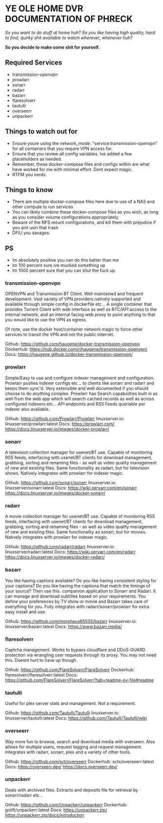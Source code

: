 # YE OLE HOME DVR DOCUMENTATION OF PHRECK

*So you want to do stuff at home huh? So you like having high quality, hard to find, quirky shit available to watch wherever, whenever huh?*

**So you decide to make some shit for yourself.**

## Required Services

- transmission-openvpn
- prowlarr
- sonarr
- radarr
- bazarr
- flaresolverr
- tautulli
- overseerr
- unpackerr

## Things to watch out for

- Ensure youre using the network_mode: "service:transmission-openvpn" for all containers that you require VPN access for.
- Ensure that you review all config variables. Ive added a few placeholders as needed.
- Remember, these docker-compose files and configs within are what have worked for me with minimal effort. Dont expect magic.
- RTFM you nerds.

## Things to know

- There are multiple docker-compose files here due to use of a NAS and other compute to run services
- You can likely combine these docker-compose files as you wish, as long as you consider volume configurations appropriately
- Beware of the NFS mount configurations, and kill them with prejudice if you aint usin that trash
- DFIU you savages.

## PS

- Im absolutely positive you can do this better than me
- Im 100 percent sure ive mucked something up
- Im 1000 percent sure that you can shut the fuck up

### transmission-openvpn

OPENVPN and Transmission BT Client. Well maintained and frequent development. Vast variety of VPN providers natively supported and available through simple config in dockerfile etc... A single container that provides Torrent Client with web interface as well as RTC/API access to the internal network, and an internal facing web proxy to point anything to that you would like to use the VPN as egress.

Of note, use the docker host/container network magic to force other services to transit the VPN and not the public internet.

Github: <https://github.com/haugene/docker-transmission-openvpn>
Dockerhub: <https://hub.docker.com/r/haugene/transmission-openvpn/>
Docs: <https://haugene.github.io/docker-transmission-openvpn/>

### prowlarr

Simple/Easy to use and configure indexer management and configuration. Prowlarr pushes indexer configs etc... to clients like sonarr and radarr and keeps them sync'd. Very extensible and well documented if you should choose to do anything complex. Prowlarr has Search capabolities built in as well from the web app which will search cached records as well as across configured indexers etc... API endpoints and RSS Feeds queriable per indexer also available.

Github: <https://github.com/Prowlarr/Prowlarr>
linuxserver.io: linuxserver/prowlarr:latest
Docs: <https://prowlarr.com/>
      <https://docs.linuxserver.io/images/docker-prowlarr/>

### sonarr

A television collection manager for usenet/BT use. Capable of monitoring RSS feeds, interfacing with usenet/BT clients for download management, grabbing, sorting and renaming files - as well as video quality management of new and existing files. Same functionality as radarr, but for television shows. Natively integrates with prowlarr for indexer magic.

Github: <https://github.com/sonarr/sonarr>
linuxserver.io: linuxserver/sonarr:latest
Docs: <https://wiki.servarr.com/en/sonarr>
      <https://docs.linuxserver.io/images/docker-sonarr/>

### radarr

A movie collection manager for usenet/BT use. Capable of monitoring RSS feeds, interfacing with usenet/BT clients for download management, grabbing, sorting and renaming files - as well as video quality management of new and existing files. Same functionality as sonarr, but for movies. Natively integrates with prowlarr for indexer magic.

Github: <https://github.com/radarr/radarr>
linuxserver.io: linuxserver/radarr:latest
Docs: <https://wiki.servarr.com/en/radarr>
      <https://docs.linuxserver.io/images/docker-radarr/>

### bazarr

You like having captions available? Do you like having consistent styling for your captions? Do you like having the captions that match the timings of your source? Then use this. companion application to Sonarr and Radarr. It can manage and download subtitles based on your requirements. You define your preferences by TV show or movie and Bazarr takes care of everything for you. Fully integrates with radarr/sonarr/prowlarr for extra easy install and use.

Github: <https://github.com/morpheus65535/bazarr>
linuxserver.io: linuxserver/bazarr:latest
Docs: <https://www.bazarr.media/>

### flaresolverr

Captcha management. Works to bypass cloudflare and DDoS-GUARD protection via wrangling user requests through its proxy. You may not need this. Doesnt hurt to have up though.

Github: <https://github.com/FlareSolverr/FlareSolverr>
Dockerhub: flaresolverr/flaresolverr:latest
Docs: <https://github.com/FlareSolverr/FlareSolverr?tab=readme-ov-file#readme>

### tautulli

Useful for plex server stats and management. Not a requirement.

Github: <https://github.com/Tautulli/Tautulli>
linuxserver.io: linuxserver/tautulli:latest
Docs: <https://github.com/Tautulli/Tautulli/wiki>

### overseerr

Way more fun to browse, search and download media with overseerr. Also allows for multiple users, request tagging and request management. Integrates with radarr, sonarr, plex and a variety of other tools.

Github: <https://github.com/sct/overseerr>
Dockerhub: sctx/overseerr:latest
Docs: <https://overseerr.dev/>
      <https://docs.overseerr.dev/>

### unpackerr

Deals with archived files. Extracts and deposits file for retrieval by sonarr/radarr etc...

Github: <https://github.com/Unpackerr/unpackerr>
Dockerhub: golift/unpackerr:latest
Docs: <https://unpackerr.zip/>
      <https://unpackerr.zip/docs/introduction>
